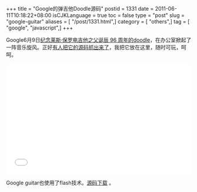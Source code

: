 +++
title = "Google的弹吉他Doodle源码"
postid = 1331
date = 2011-06-11T10:18:22+08:00
isCJKLanguage = true
toc = false
type = "post"
slug = "google-guitar"
aliases = [ "/post/1331.html",]
category = [ "others",]
tag = [ "google", "javascript",]
+++


Google6月9日[纪念莱斯·保罗电吉他之父诞辰 96 周年的doodle](http://www.guao.hk/posts/doodle-96th-anniversary-of-the-birth-of-les-paul-2011.html)，在办公室掀起了一阵音乐旋风。正好[有人把它的源码抓出来了](http://sourceforge.net/projects/googleguitar/)，我把它放在这里，随时可玩，呵呵。

<!--more-->  
<iframe src="/uploads/2011/06/google-guitar/google-guitar.htm" width="100%" height="300" style="border:0;">
你的浏览器不支持IFRAME，请[单击这里](/uploads/2011/06/google-guitar/google-guitar.htm)观看。
</iframe>

Google guitar也使用了flash技术。[源码下载](http://sourceforge.net/projects/googleguitar/) 。
